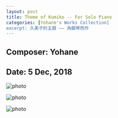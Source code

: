 ```yaml
---
layout: post
title: Theme of Kumiko -- For Solo Piano
categories: [Yohane's Works Collection]
excerpt: 久美子的主題 —— 為鋼琴而作
---
```

## Composer: Yohane

## Date: 5 Dec, 2018

![photo](/maples/assets/Theme-Of-Kumiko/1.png)

![photo](/maples/assets/Theme-Of-Kumiko/2.png)

![photo](/maples/assets/Theme-Of-Kumiko/3.png)